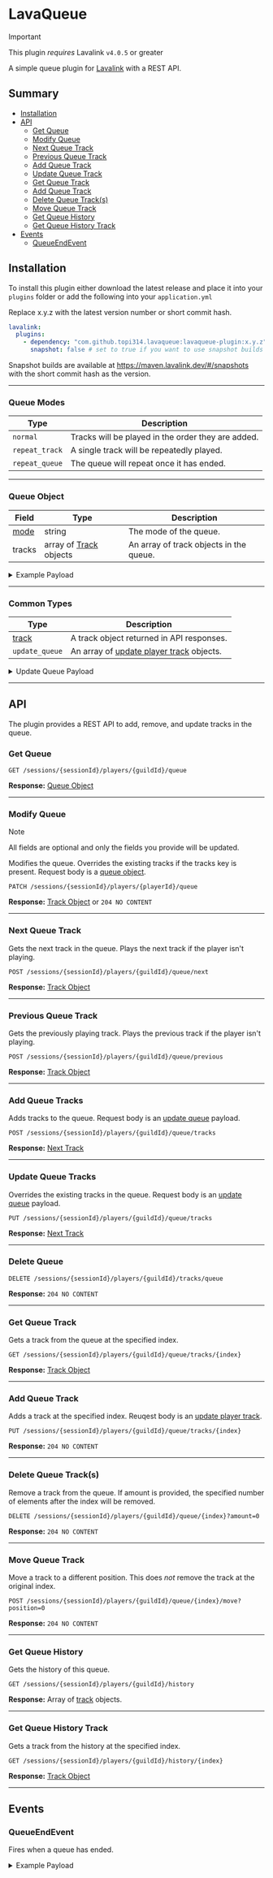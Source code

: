 # LavaQueue

> [!IMPORTANT]
> This plugin *requires* Lavalink `v4.0.5` or greater

A simple queue plugin for [Lavalink](https://github.com/lavalink-devs/Lavalink) with a REST API.

## Summary

* [Installation](#installation)
* [API](#api)
  * [Get Queue](#get-queue)
  * [Modify Queue](#modify-queue)
  * [Next Queue Track](#next-queue-track)
  * [Previous Queue Track](#previous-queue-track)
  * [Add Queue Track](#add-queue-tracks)
  * [Update Queue Track](#update-queue-tracks)
  * [Get Queue Track](#get-queue-track)
  * [Add Queue Track](#add-queue-track)
  * [Delete Queue Track(s)](#delete-queue-track(s))
  * [Move Queue Track](#move-queue-track)
  * [Get Queue History](#get-queue-history)
  * [Get Queue History Track](#get-queue-history-track)
* [Events](#events)
  * [QueueEndEvent](#queueendevent)

## Installation

To install this plugin either download the latest release and place it into your `plugins` folder or add the following into your `application.yml`

Replace x.y.z with the latest version number or short commit hash.

```yaml
lavalink:
  plugins:
    - dependency: "com.github.topi314.lavaqueue:lavaqueue-plugin:x.y.z"
      snapshot: false # set to true if you want to use snapshot builds (see below)
```

Snapshot builds are available at https://maven.lavalink.dev/#/snapshots with the short commit hash as the version.

---

### Queue Modes

| Type            | Description                                        |
|-----------------|----------------------------------------------------|
| `normal`        | Tracks will be played in the order they are added. |
| `repeat_track`  | A single track will be repeatedly played.          |
| `repeat_queue`  | The queue will repeat once it has ended.           |

---

### Queue Object

| Field                | Type                                                               | Description                             |
|----------------------|--------------------------------------------------------------------|-----------------------------------------|
| [mode](#queue-modes) | string                                                             | The mode of the queue.                  |
| tracks               | array of [Track](https://lavalink.dev/api/rest.html#track) objects | An array of track objects in the queue. |

<details>
<summary>Example Payload</summary>

```json5
{
  "type": "normal",
  "tracks": [
    {
      "encoded": "...",
      "info": {},
      "pluginInfo": {},
      "userData": {}
    }
  ]
}
```

</details>

---

### Common Types

| Type                                              | Description                                                                                   |
|---------------------------------------------------|-----------------------------------------------------------------------------------------------|
| [track](https://lavalink.dev/api/rest.html#track) | A track object returned in API responses.                                                     |
| `update_queue`                                    | An array of [update player track](https://lavalink.dev/api/rest#update-player-track) objects. |

<details>
<summary>Update Queue Payload</summary>

```json5
{
  [
    {
      "encoded": "QAAAjQIAJVJpY2sgQXN0bGV5IC0gTmV2ZXIgR29ubmEgR2l2ZSBZb3UgVXAADlJpY2tBc3RsZXlWRVZPAAAAAAADPCAAC2RRd"
    }
  ]
}
```

</details>

---

## API

The plugin provides a REST API to add, remove, and update tracks in the queue.

### Get Queue

```http
GET /sessions/{sessionId}/players/{guildId}/queue
```

**Response:** [Queue Object](#queue-object)

---

### Modify Queue

> [!NOTE]
> All fields are optional and only the fields you provide will be updated.

Modifies the queue. Overrides the existing tracks if the tracks key is present. Request body is a [queue object](#queue-object).

```http
PATCH /sessions/{sessionId}/players/{playerId}/queue
```

**Response:** [Track Object](https://lavalink.dev/api/rest.html#track) or `204 NO CONTENT`

---

### Next Queue Track

Gets the next track in the queue. Plays the next track if the player isn't playing.

```http
POST /sessions/{sessionId}/players/{guildId}/queue/next
```

**Response:** [Track Object](https://lavalink.dev/api/rest.html#track)

---

### Previous Queue Track

Gets the previously playing track. Plays the previous track if the player isn't playing.

```http
POST /sessions/{sessionId}/players/{guildId}/queue/previous
```

**Response:** [Track Object](https://lavalink.dev/api/rest.html#track)

---

### Add Queue Tracks

Adds tracks to the queue. Request body is an [update queue](#common-types) payload.

```http
POST /sessions/{sessionId}/players/{guildId}/queue/tracks
```

**Response:** [Next Track](https://lavalink.dev/api/rest.html#track)

---

### Update Queue Tracks

Overrides the existing tracks in the queue. Request body is an [update queue](#common-types) payload.

```http
PUT /sessions/{sessionId}/players/{guildId}/queue/tracks
```

**Response:** [Next Track](https://lavalink.dev/api/rest.html#track)

---

### Delete Queue

```http
DELETE /sessions/{sessionId}/players/{guildId}/tracks/queue
```

**Response:** `204 NO CONTENT`

---

### Get Queue Track

Gets a track from the queue at the specified index.

```http
GET /sessions/{sessionId}/players/{guildId}/queue/tracks/{index}
```

**Response:** [Track Object](https://lavalink.dev/api/rest.html#track)

---

### Add Queue Track

Adds a track at the specified index. Reuqest body is an [update player track](https://lavalink.dev/api/rest#update-player-track).

```http
PUT /sessions/{sessionId}/players/{guildId}/queue/tracks/{index}
```

**Response:** `204 NO CONTENT`

---

### Delete Queue Track(s)

Remove a track from the queue. If amount is provided, the specified number of elements after the index will be removed.

```http
DELETE /sessions/{sessionId}/players/{guildId}/queue/{index}?amount=0
```

**Response:** `204 NO CONTENT`

---

### Move Queue Track

Move a track to a different position. This does *not* remove the track at the original index.

```http
POST /sessions/{sessionId}/players/{guildId}/queue/{index}/move?position=0
```

**Response:** `204 NO CONTENT`

---

### Get Queue History

Gets the history of this queue.

```http
GET /sessions/{sessionId}/players/{guildId}/history
```

**Response:** Array of [track](https://lavalink.dev/api/rest.html#track) objects.

---

### Get Queue History Track

Gets a track from the history at the specified index.

```http
GET /sessions/{sessionId}/players/{guildId}/history/{index}
```

**Response:** [Track Object](https://lavalink.dev/api/rest.html#track)

---

## Events

### QueueEndEvent

Fires when a queue has ended.

<details>
<summary>Example Payload</summary>

```json5
{
  "op": "event",
  "type": "QueueEndEvent",
  "guildId": "...",
}
```
</details>